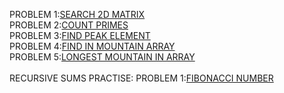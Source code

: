 PROBLEM 1:[SEARCH 2D MATRIX](https://leetcode.com/problems/search-a-2d-matrix-ii/)<br>
PROBLEM 2:[COUNT PRIMES](https://leetcode.com/problems/count-primes/)<br>
PROBLEM 3:[FIND PEAK ELEMENT](https://leetcode.com/problems/find-peak-element/)<br>
PROBLEM 4:[FIND IN MOUNTAIN ARRAY](https://leetcode.com/problems/find-in-mountain-array/description/)<br>
PROBLEM 5:[LONGEST MOUNTAIN IN ARRAY](https://leetcode.com/problems/longest-mountain-in-array/description/)<br>
<br>
RECURSIVE SUMS PRACTISE:
PROBLEM 1:[FIBONACCI NUMBER](https://leetcode.com/problems/fibonacci-number/description/)
